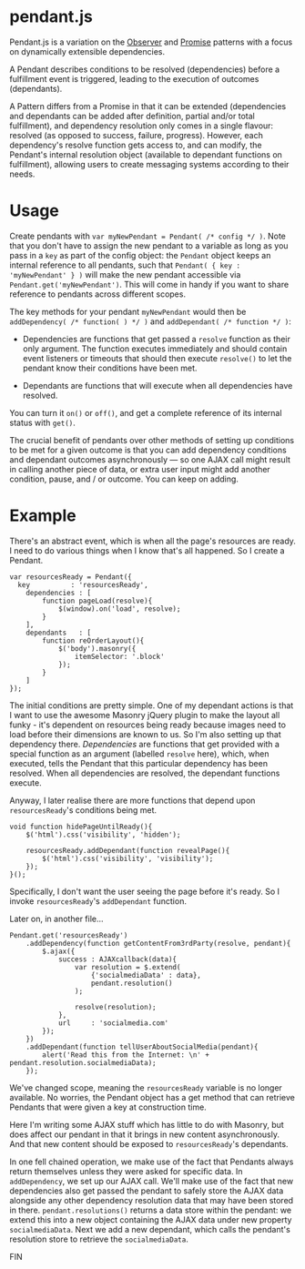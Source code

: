 pendant.js
========

Pendant.js is a variation on the [Observer](http://en.wikipedia.org/wiki/Observer_pattern) and [Promise](http://wiki.commonjs.org/wiki/Promises/A) patterns with a focus on dynamically extensible dependencies.

A Pendant describes conditions to be resolved (dependencies) before a fulfillment event is triggered, leading to the execution of outcomes (dependants).

A Pattern differs from a Promise in that it can be extended (dependencies and dependants can be added after definition, partial and/or total fulfillment), and dependency resolution only comes in a single flavour: resolved (as opposed to success, failure, progress). However, each dependency's resolve function gets access to, and can modify, the Pendant's internal resolution object (available to dependant functions on fulfillment), allowing users to create messaging systems according to their needs.

# Usage

Create pendants with `var myNewPendant = Pendant( /* config */ )`. Note that you don't have to assign the new pendant to a variable as long as you pass in a `key` as part of the config object: the `Pendant` object keeps an internal reference to all pendants, such that `Pendant( { key : 'myNewPendant' } )` will make the new pendant accessible via `Pendant.get('myNewPendant')`. This will come in handy if you want to share reference to pendants across different scopes.

The key methods for your pendant `myNewPendant` would then be `addDependency( /* function( ) */ )` and `addDependant( /* function */ )`:

* Dependencies are functions that get passed a `resolve` function as their only argument. The function executes immediately and should contain event listeners or timeouts that should then execute `resolve()` to let the pendant know their conditions have been met.

* Dependants are functions that will execute when all dependencies have resolved.

You can turn it `on()` or `off()`, and get a complete reference of its internal status with `get()`.

The crucial benefit of pendants over other methods of setting up conditions to be met for a given outcome is that you can add dependency conditions and dependant outcomes asynchronously — so one AJAX call might result in calling another piece of data, or extra user input might add another condition, pause, and / or outcome. You can keep on adding.

Example
=======

There's an abstract event, which is when all the page's resources are ready. I need to do various things when I know that's all happened. So I create a Pendant.

    var resourcesReady = Pendant({
      key          : 'resourcesReady',
        dependencies : [
            function pageLoad(resolve){
                $(window).on('load', resolve);
            }
        ],
        dependants   : [
            function reOrderLayout(){
                $('body').masonry({
                    itemSelector: '.block'
                });
            }
        ]
    });

The initial conditions are pretty simple. One of my dependant actions is that I want to use the awesome Masonry jQuery plugin to make the layout all funky - it's dependent on resources being ready because images need to load before their dimensions are known to us. So I'm also setting up that dependency there. 
_Dependencies_ are functions that get provided with a special function as an argument (labelled `resolve` here), which, when executed, tells the Pendant that this particular dependency has been resolved. When all dependencies are resolved, the dependant functions execute.

Anyway, I later realise there are more functions that depend upon `resourcesReady`'s conditions being met.

    void function hidePageUntilReady(){
        $('html').css('visibility', 'hidden');

        resourcesReady.addDependant(function revealPage(){
            $('html').css('visibility', 'visibility');
        });
    }();

Specifically, I don't want the user seeing the page before it's ready. So I invoke `resourcesReady`'s `addDependant` function.

Later on, in another file…

    Pendant.get('resourcesReady')
        .addDependency(function getContentFrom3rdParty(resolve, pendant){
            $.ajax({
                success : AJAXcallback(data){
                    var resolution = $.extend(
                        {'socialmediaData' : data}, 
                        pendant.resolution()
                    );

                    resolve(resolution);
                },
                url     : 'socialmedia.com'
            });
        })
        .addDependant(function tellUserAboutSocialMedia(pendant){
            alert('Read this from the Internet: \n' + pendant.resolution.socialmediaData);
        });

We've changed scope, meaning the `resourcesReady` variable is no longer available. No worries, the Pendant object has a get method that can retrieve Pendants that were given a key at construction time.

Here I'm writing some AJAX stuff which has little to do with Masonry, but does affect our pendant in that it brings in new content asynchronously. And that new content should be exposed to `resourcesReady`'s dependants.

In one fell chained operation, we make use of the fact that Pendants always return themselves unless they were asked for specific data. In `addDependency`, we set up our AJAX call. We'll make use of the fact that new dependencies also get passed the pendant to safely store the AJAX data alongside any other dependency resolution data that may have been stored in there. `pendant.resolutions()` returns a data store within the pendant: we extend this into a new object containing the AJAX data under new property `socialmediaData`. Next we add a new dependant, which calls the pendant's resolution store to retrieve the `socialmediaData`. 

FIN
